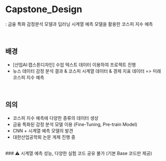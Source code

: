 # Capstone_Design
: 금융 특화 감정분석 모델과 딥러닝 시계열 예측 모델을 활용한 코스피 지수 예측

<br>

## 배경
- [산업AI:캡스톤디자인] 수업 텍스트 데이터 이용하여 프로젝트 진행
- 뉴스 데이터 감정 분석 결과 & 코스피 시계열 데이터 & 경제 지표 데이터 => 미래 코스피 지수 예측

<br>

## 의의
- 코스피 지수 예측에 다양한 종류의 데이터 생성
- 금융 특화된 감정 분석 모델 이용 (Fine-Tuning, Pre-train Model)
- CNN + 시계열 예측 모델의 발견
- 대한산업공학회 논문 게제 진행 중
<br>
### ⚠ 시계열 예측 성능, 다양한 실험 코드 공유 불가 (기본 Base 코드만 제공)
